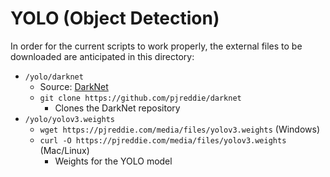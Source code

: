 # YOLO (Object Detection)

In order for the current scripts to work properly, the external files to be downloaded are anticipated in this directory:

- `/yolo/darknet`
    - Source: [DarkNet](https://pjreddie.com/darknet/yolo/)
    - `git clone https://github.com/pjreddie/darknet`
        - Clones the DarkNet repository
- `/yolo/yolov3.weights`
    - `wget https://pjreddie.com/media/files/yolov3.weights` (Windows)
    - `curl -O https://pjreddie.com/media/files/yolov3.weights` (Mac/Linux)
        - Weights for the YOLO model